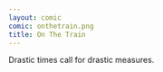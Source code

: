 ```yaml
---
layout: comic
comic: onthetrain.png
title: On The Train
---
```


Drastic times call for drastic measures.
